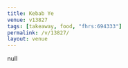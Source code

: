```yaml
---
title: Kebab Ye
venue: v13827
tags: [takeaway, food, "fhrs:694333"]
permalink: /v/13827/
layout: venue
---
```

null
